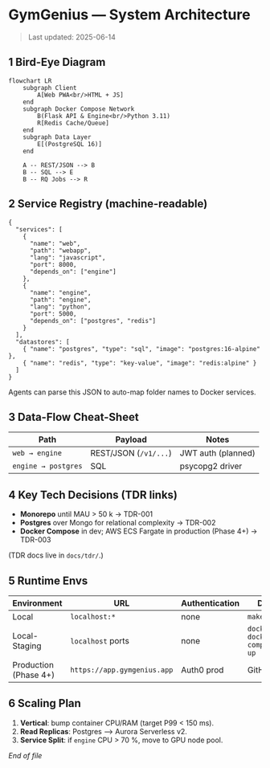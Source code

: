 # GymGenius — System Architecture

> Last updated: 2025-06-14

## 1 Bird-Eye Diagram

```mermaid
flowchart LR
    subgraph Client
        A[Web PWA<br/>HTML + JS]
    end
    subgraph Docker Compose Network
        B(Flask API & Engine<br/>Python 3.11)
        R[Redis Cache/Queue]
    end
    subgraph Data Layer
        E[(PostgreSQL 16)]
    end

    A -- REST/JSON --> B
    B -- SQL --> E
    B -- RQ Jobs --> R
```

## 2 Service Registry (machine-readable)

```jsonc
{
  "services": [
    {
      "name": "web",
      "path": "webapp",
      "lang": "javascript",
      "port": 8000,
      "depends_on": ["engine"]
    },
    {
      "name": "engine",
      "path": "engine",
      "lang": "python",
      "port": 5000,
      "depends_on": ["postgres", "redis"]
    }
  ],
  "datastores": [
    { "name": "postgres", "type": "sql", "image": "postgres:16-alpine" },
    { "name": "redis", "type": "key-value", "image": "redis:alpine" }
  ]
}
```

Agents can parse this JSON to auto-map folder names to Docker services.

## 3 Data-Flow Cheat-Sheet

| Path              | Payload                          | Notes                 |
| ----------------- | -------------------------------- | --------------------- |
| `web → engine`    | REST/JSON (`/v1/...`)            | JWT auth (planned)    |
| `engine → postgres` | SQL                             | psycopg2 driver       |

## 4 Key Tech Decisions (TDR links)

* **Monorepo** until MAU > 50 k → TDR-001
* **Postgres** over Mongo for relational complexity → TDR-002
* **Docker Compose** in dev; AWS ECS Fargate in production (Phase 4+) → TDR-003

(TDR docs live in `docs/tdr/`.)

## 5 Runtime Envs

| Environment | URL                             | Authentication   | Deploy Trigger      |
| ----------- | ------------------------------- | ---------------- | ------------------- |
| Local       | `localhost:*`                   | none             | `make dev`          |
| Local-Staging | `localhost` ports | none | `docker compose -f docker-compose.staging.yml up` |
| Production (Phase 4+) | `https://app.gymgenius.app` | Auth0 prod | GitHub Release `v*` |

## 6 Scaling Plan

1. **Vertical**: bump container CPU/RAM (target P99 < 150 ms).
2. **Read Replicas**: Postgres --> Aurora Serverless v2.
3. **Service Split**: if `engine` CPU > 70 %, move to GPU node pool.

*End of file*
